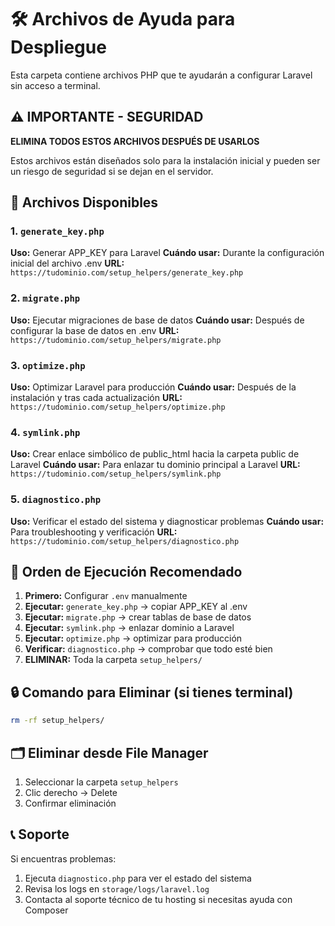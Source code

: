 # 🛠️ Archivos de Ayuda para Despliegue

Esta carpeta contiene archivos PHP que te ayudarán a configurar Laravel sin acceso a terminal.

## ⚠️ IMPORTANTE - SEGURIDAD

**ELIMINA TODOS ESTOS ARCHIVOS DESPUÉS DE USARLOS**

Estos archivos están diseñados solo para la instalación inicial y pueden ser un riesgo de seguridad si se dejan en el servidor.

## 📁 Archivos Disponibles

### 1. `generate_key.php`

**Uso:** Generar APP_KEY para Laravel
**Cuándo usar:** Durante la configuración inicial del archivo .env
**URL:** `https://tudominio.com/setup_helpers/generate_key.php`

### 2. `migrate.php`

**Uso:** Ejecutar migraciones de base de datos
**Cuándo usar:** Después de configurar la base de datos en .env
**URL:** `https://tudominio.com/setup_helpers/migrate.php`

### 3. `optimize.php`

**Uso:** Optimizar Laravel para producción
**Cuándo usar:** Después de la instalación y tras cada actualización
**URL:** `https://tudominio.com/setup_helpers/optimize.php`

### 4. `symlink.php`

**Uso:** Crear enlace simbólico de public_html hacia la carpeta public de Laravel
**Cuándo usar:** Para enlazar tu dominio principal a Laravel
**URL:** `https://tudominio.com/setup_helpers/symlink.php`

### 5. `diagnostico.php`

**Uso:** Verificar el estado del sistema y diagnosticar problemas
**Cuándo usar:** Para troubleshooting y verificación
**URL:** `https://tudominio.com/setup_helpers/diagnostico.php`

## 🚀 Orden de Ejecución Recomendado

1. **Primero:** Configurar `.env` manualmente
2. **Ejecutar:** `generate_key.php` → copiar APP_KEY al .env
3. **Ejecutar:** `migrate.php` → crear tablas de base de datos
4. **Ejecutar:** `symlink.php` → enlazar dominio a Laravel
5. **Ejecutar:** `optimize.php` → optimizar para producción
6. **Verificar:** `diagnostico.php` → comprobar que todo esté bien
7. **ELIMINAR:** Toda la carpeta `setup_helpers/`

## 🔒 Comando para Eliminar (si tienes terminal)

```bash
rm -rf setup_helpers/
```

## 🗂️ Eliminar desde File Manager

1. Seleccionar la carpeta `setup_helpers`
2. Clic derecho → Delete
3. Confirmar eliminación

## 📞 Soporte

Si encuentras problemas:

1. Ejecuta `diagnostico.php` para ver el estado del sistema
2. Revisa los logs en `storage/logs/laravel.log`
3. Contacta al soporte técnico de tu hosting si necesitas ayuda con Composer
